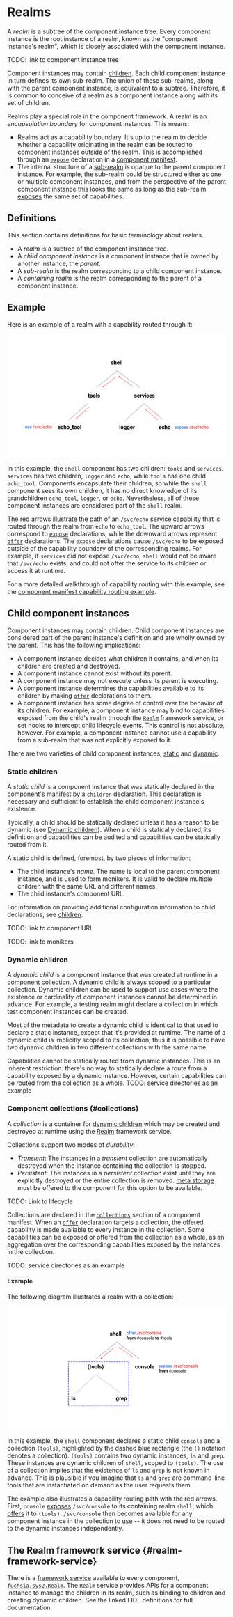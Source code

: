 # Realms

A *realm* is a subtree of the component instance tree. Every component instance
is the root instance of a realm, known as the "component instance's realm",
which is closely associated with the component instance.

TODO: link to component instance tree

Component instances may contain [children](#child-component-instances). Each
child component instance in turn defines its own sub-realm. The union of these
sub-realms, along with the parent component instance, is equivalent to a
subtree. Therefore, it is common to conceive of a realm as a component instance
along with its set of children.

Realms play a special role in the component framework. A realm is an
*encapsulation boundary* for component instances. This means:

* Realms act as a capability boundary. It's up to the realm to decide whether a
  capability originating in the realm can be routed to component instances
  outside of the realm. This is accomplished through an [`expose`][expose]
  declaration in a [component manifest][component-manifests].
* The internal structure of a [sub-realm](#definitions) is opaque to the parent
  component instance. For example, the sub-realm could be structured either as
  one or multiple component instances, and from the perspective of the parent
  component instance this looks the same as long as the sub-realm
  [exposes][expose] the same set of capabilities.

## Definitions

This section contains definitions for basic terminology about realms.

- A *realm* is a subtree of the component instance tree.
- A *child component instance* is a component instance that is owned by another
  instance, the *parent*.
- A *sub-realm* is the realm corresponding to a child component instance.
- A *containing realm* is the realm corresponding to the parent of a component
  instance.

## Example

Here is an example of a realm with a capability routed through it:

![Realm example](realm_example.png)

In this example, the `shell` component has two children: `tools` and `services`.
`services` has two children, `logger` and `echo`, while `tools` has one child
`echo_tool`. Components encapsulate their children, so while the `shell`
component sees its own children, it has no direct knowledge of its grandchildren
`echo_tool`, `logger`, or `echo`. Nevertheless, all of these component instances
are considered part of the `shell` realm.

The red arrows illustrate the path of an `/svc/echo` service capability that is
routed through the realm from `echo` to `echo_tool`. The upward arrows
correspond to [`expose`][expose] declarations, while the downward arrows
represent [`offer`][offer] declarations. The `expose` declarations cause
`/svc/echo` to be exposed outside of the capability boundary of the
corresponding realms.  For example, if `services` did not expose `/svc/echo`,
`shell` would not be aware that `/svc/echo` exists, and could not offer the
service to its children or access it at runtime.

For a more detailed walkthrough of capability routing with this example, see
the [component manifest capability routing example][component-manifest-examples].

## Child component instances

Component instances may contain children. Child component instances are
considered part of the parent instance's definition and are wholly owned by the
parent. This has the following implications:

- A component instance decides what children it contains, and when its children
  are created and destroyed.
- A component instance cannot exist without its parent.
- A component instance may not execute unless its parent is executing.
- A component instance determines the capabilities available to its children by
  making [`offer`](#offer) declarations to them.
- A component instance has some degree of control over the behavior of its
  children. For example, a component instance may bind to capabilities exposed
  from the child's realm through the [`Realm`](#the-realm-framework-service)
  framework service, or set hooks to intercept child lifecycle events. This
  control is not absolute, however. For example, a component instance cannot use
  a capability from a sub-realm that was not explicitly exposed to it.

There are two varieties of child component instances, [static](#static-children)
and [dynamic](#dynamic-children).

### Static children

A *static child* is a component instance that was statically declared in the
component's [manifest][component-manifests] by a [`children`][children]
declaration. This declaration is necessary and sufficient to establish the child
component instance's existence.

Typically, a child should be statically declared unless it has a reason to be
dynamic (see [Dynamic children](#dynamic-children)). When a child is statically
declared, its definition and capabilities can be audited and capabilities can be
statically routed from it.

A static child is defined, foremost, by two pieces of information:

- The child instance's *name*. The name is local to the parent component
  instance, and is used to form monikers. It is valid to declare multiple
  children with the same URL and different names.
- The child instance's component URL.

For information on providing additional configuration information to child
declarations, see [children][children].

TODO: link to component URL

TODO: link to monikers

### Dynamic children

A *dynamic child* is a component instance that was created at runtime in a
[component collection](#component-collections). A dynamic child is always scoped
to a particular collection. Dynamic children can be used to support use cases
where the existence or cardinality of component instances cannot be determined
in advance. For example, a testing realm might declare a collection in which
test component instances can be created.

Most of the metadata to create a dynamic child is identical to that used to
declare a static instance, except that it's provided at runtime. The name of a
dynamic child is implicitly scoped to its collection; thus it is possible to
have two dynamic children in two different collections with the same name.

Capabilities cannot be statically routed from dynamic instances. This is an
inherent restriction: there's no way to statically declare a route from a
capability exposed by a dynamic instance. However, certain capabilities can be
routed from the collection as a whole. TODO: service directories as an example

### Component collections {#collections}

A *collection* is a container for [dynamic children](#dynamic-children) which
may be created and destroyed at runtime using the
[Realm](#the-realm-framework-service) framework service.

Collections support two modes of *durability*:

- *Transient*: The instances in a *transient* collection are automatically
  destroyed when the instance containing the collection is stopped.
- *Persistent*: The instances in a *persistent* collection exist until they are
  explicitly destroyed or the entire collection is removed. [meta
  storage][glossary-storage] must be offered to the component for this option to
  be available.

TODO: Link to lifecycle

Collections are declared in the [`collections`][collections] section of a
component manifest. When an [`offer`][offer] declaration targets a collection,
the offered capability is made available to every instance in the collection.
Some capabilities can be exposed or offered from the collection as a whole, as
an aggregation over the corresponding capabilities exposed by the instances in
the collection.

TODO: service directories as an example

#### Example

The following diagram illustrates a realm with a collection:

![Collection example](collection_example.png)

In this example, the `shell` component declares a static child `console` and a
collection `(tools)`, highlighted by the dashed blue rectangle (the `()`
notation denotes a collection). `(tools)` contains two dynamic instances, `ls`
and `grep`. These instances are dynamic children of `shell`, scoped to
`(tools)`. The use of a collection implies that the existence of `ls` and `grep`
is not known in advance. This is plausible if you imagine that `ls` and `grep`
are command-line tools that are instantiated on demand as the user requests
them.

The example also illustrates a capability routing path with the red arrows.
First, `console` [exposes][expose] `/svc/console` to its containing realm
`shell`, which [offers][offer] it to `(tools)`. `/svc/console` then becomes
available for any component instance in the collection to [use][use] -- it does
not need to be routed to the dynamic instances independently.

## The Realm framework service {#realm-framework-service}

There is a [framework service][framework-services] available to every component,
[`fuchsia.sys2.Realm`][realm.fidl]. The `Realm` service provides APIs for a
component instance to manage the children in its realm, such as binding to
children and creating dynamic children. See the linked FIDL definitions for full
documentation.

[children]: ./component_manifests.md#children
[collections]: ./component_manifests.md#collections
[component-manifests]: ./component_manifests.md
[component-manifest-examples]: ./component_manifests.md#examples
[expose]: ./component_manifests.md#expose
[framework-services]: ./component_manifests.md#framework-services
[glossary-storage]: /docs/glossary.md#storage-capability
[offer]: ./component_manifests.md#offer
[realm.fidl]: /sdk/fidl/fuchsia.sys2/realm.fidl
[use]: ./component_manifests.md#use
